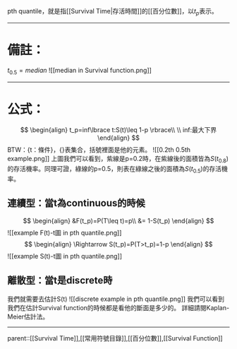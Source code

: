 pth quantile，就是指[[Survival Time|存活時間]]的[[百分位數]]，以$t_{p}$表示。
- - -
# 備註：
$t_{0.5}=median$
![[median in Survival function.png]]
- - -
# 公式：
$$
\begin{align}
t_p=inf\lbrace t:S(t)\leq 1-p \rbrace\\
\\
inf:最大下界
\end{align}
$$
BTW：{t：條件}，{}表集合，括號裡面是他的元素。
![[0.2th 0.5th example.png]]
上圖我們可以看到，紫線是p=0.2時，在紫線後的面積皆為$S(t_{0.8})$的存活機率。同理可證，綠線的p=0.5，則表在綠線之後的面積為$S(t_{0.5})$的存活機率。
## 連續型：當t為continuous的時候
$$
\begin{align}
&F(t_p)=P(T\leq t)=p\\
&= 1-S(t_p)
\end{align}
$$
![[example F(t)-t圖 in pth quantile.png]]
$$
\begin{align}
\Rightarrow S(t_p)=P(T>t_p)=1-p
\end{align}
$$![[example S(t)-t圖 in pth quantile.png]]

## 離散型：當t是discrete時
我們就需要去估計S(t)
![[discrete example in pth quantile.png]]
我們可以看到我們在估計Survival function的時候都是看他的斷面是多少的。
詳細請閱Kaplan-Meier估計法。
- - -
parent::[[Survival Time]],[[常用符號目錄]],[[百分位數]],[[Survival Function]]